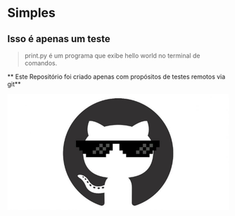 # Simples 

## Isso é apenas um teste

> print.py é um programa que exibe hello world no terminal de comandos.

** Este Repositório foi criado apenas com propósitos de testes remotos via git**

![](github.jpeg)
